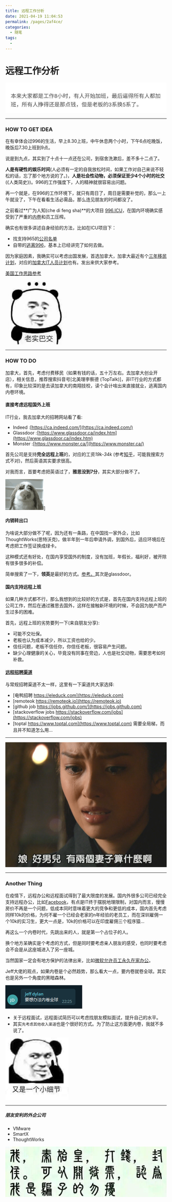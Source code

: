 ```yaml
---
title: 远程工作分析
date: 2021-04-19 11:04:53
permalink: /pages/2af4ce/
categories:
  - 随笔
tags:
  - 
---
```

# 远程工作分析

![](../images/7485616-c17bf17680d3b2f2.jpg)

---

### HOW TO GET IDEA

在有幸体会过996的生活，早上8.30上班，中午休息两个小时，下午6点吃晚饭，晚饭后7.30上班到9点。

说是到九点，其实到了十点十一点还在公司，到宿舍洗漱后，差不多十二点了。

**人是有硬性的娱乐时间**(人必须有一定的自我放松时间，如果工作对自己来说不轻松的话，忘了那个地方说的了。)，**人是社会性动物，必须保证至少4个小时的社交**(《人类简史》)。996的工作强度下，人的精神就很容易出问题。

再一个就是，在996的工作环境下，就只有周日了，周日是需要补觉的，那么一上午就没了，下午在看看生活必需品，那么连见朋友的时间都没了。

之前看过**广为人知(che di feng sha)**的大项目 [996.ICU](https://github.com/996icu/996.ICU/blob/master/README_CN.md)，在国内环境确实感受到了严重的[内卷](https://www.zhihu.com/question/390115434/answer/1340801752)和员工压榨。

确实也有很多讲述自身经验的方法，比如在ICU项目下：
* 找支持965的[公司名单](https://feathub.com/formulahendry/955.WLB)
* 自带的[逃离996](https://github.com/623637646/996.Leave)，基本上已经讲完了如何去做。

因为家庭因素，我确实可以考虑出国发展，首选加拿大，加拿大最近有个[三年移民计划](https://www.zhihu.com/question/428235553/answer/1557097346)，对应的[加拿大IT人员计划](https://github.com/623637646/996.Leave/blob/master/country/Canada.md)也有。发出来供大家参考。

[美国工作思路参考](https://superphp.org/2018/90.html)

![](../images/7485616-f89dd1e4abf6120c.jpg)

---

### HOW TO DO

加拿大，首先，考虑付费移民（如果有钱的话，五十万左右。去加拿大创业开店），相关信息，推荐搜索抖音号[北美理李察德 (TopTalk)]，非IT行业的方式都有，印象比较深的是去读加拿大的南翔技校，读个会计啥出来直接就业，逃离国内内卷环境。


#### 直接考虑远程国外上班

IT行业，我去加拿大的招聘网站看了看:

* Indeed :[https://ca.indeed.com/](https://ca.indeed.com/)
* Glassdoor :[https://www.glassdoor.ca/index.htm](https://www.glassdoor.ca/index.htm)
* Monster :[https://www.monster.ca/](https://www.monster.ca/)

首先公司是支持**完全远程上班**的，对应的工资*19k-34k* (参考[知乎](https://www.zhihu.com/question/356906302/answer/902897069)，可能我搜索方式不对)，然后英语其实要求很高。

对我而言，首要考虑把英语过了，**雅思没到7分**，其实大部分做不了。


![](../images/7485616-898e3ceaddccfb07.gif)]


#### 内销转出口

为啥说大部分做不了呢，因为还有一条路，在中国找一家外企，比如ThoughtWorks(思特沃克)，做半年到一年后申请外调，到国外后，适应环境后在考虑把工作签证换成绿卡。

这种模式还有好处，在国内享受国外的制度，没有加班，年假长，福利好，被开除有很多很多的补偿。

简单搜索了一下，**领英**是最好的方式。[参考。](https://www.zhihu.com/question/377904767)其次是glassdoor。

#### 国内支持远程上班

如果几种方式都不行，那么我想到的比较好的方式是，首先在国内支持远程上班的公司工作，然后在通过雅思去国外，这样在接触新环境的时候，不会因为脱产而产生过多的困难。

首先，远程上班的劣势要列一下(来自朋友分享):
* 可能不交社保。
* 老板也认为成本减少，所以工资也给的少。
* 信任问题，老板不信任你，你信任老板，很容易产生问题。
* 缺少心理健康的关心，毕竟没有同事在旁边，人也是社交动物，需要思考如何补救。

#### [远程招聘渠道](https://zhuanlan.zhihu.com/p/122563726)

与常规招聘渠道不太一样，这里有一下渠道共大家选择:

* [电鸭招聘 https://eleduck.com](https://eleduck.com)
* [remoteok https://remoteok.io](https://remoteok.io)
* [github job https://jobs.github.com/](https://jobs.github.com)
* [stackoverflow jobs https://stackoverflow.com/jobs](https://stackoverflow.com/jobs)
* [toptal https://www.toptal.com](https://www.toptal.com) 需要全局梯，而且并不知道怎么用...

---

![](../images/7485616-4f205e8c6b3214df.png)

--- 

### Another Thing

在疫情下，远程办公和远程面试得到了最大限度的发展。国内外很多公司已经完全支持远程办公，比如[Facebook](https://www.zhihu.com/question/396449588/answer/1439001398)，有点是IT终于摆脱地理限制，对国内而言，慢慢房价不再是一个问题，低成本同时意味着更大的竞争和更低的成本，国内首先考虑同样10k的价格，为何不雇一个已经会老家的n年经验的老员工，而在深圳雇佣一个10k的实习生，更大一点是，10k的价格可以在印度雇佣三个程序猿...

再这么一个内卷时代，先跳出来的人，就是第一个占位子的人。

换个地方呆确实是个考虑的方式，但是同时要考虑亲人朋友的感受，也同时要考虑会不会是从这座城进入了另一座城。

当然国家一定会有地方保护的法律出来，比如[微软允许员工永久在家办公](https://www.zhihu.com/question/424913552/answer/1516235306)。


Jeff大佬的观点，如果内卷是个必然趋势，那么看大一点，要内卷就卷全球。其实也是另外一个角度的黑暗森林。

![](../images/7485616-91b0748d14452d89.png)

* 关于远程面试，远程面试简历可以考虑找朋友模拟面试，提升自己的水平。
* 其实`先考虑其他收入渠道`也是个很好的方式。为了防止这方面更内卷，我就不多说了。

![](../images/7485616-c9919713bac3e962.jpg)


--- 

##### 朋友安利的外企公司

* VMware 
* SmartX
* ThoughtWorks

![](../images/7485616-c333f77bbf8b8a82.jpg)



